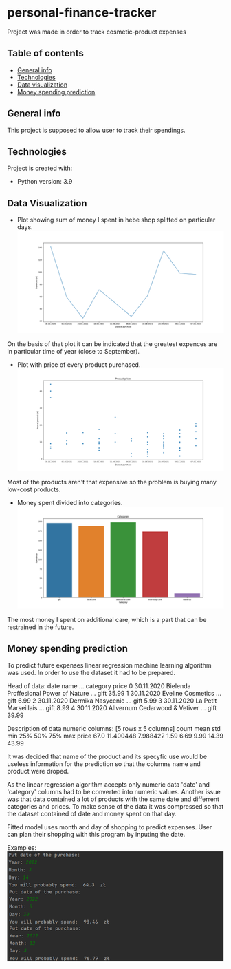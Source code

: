 # personal-finance-tracker
Project was made in order to track cosmetic-product expenses

## Table of contents
* [General info](#general-info)
* [Technologies](#technologies)
* [Data visualization](#data-visualization)
* [Money spending prediction](#money-spending-prediction)

## General info
This project is supposed to allow user to track their spendings.
	
## Technologies
Project is created with:
* Python version: 3.9

## Data Visualization

* Plot showing sum of money I spent in hebe shop splitted on particular days. 
![ScreenShot](/screenshots/Overall_spendings.png)

On the basis of that plot it can be indicated that the greatest expences are in particular time of year (close to September).

* Plot with price of every product purchased.
![ScreenShot](/screenshots/Figure_1.png)

Most of the products aren't that expensive so the problem is buying many low-cost products.

* Money spent divided into categories. 
![ScreenShot](/screenshots/Figure_2.png)

The most money I spent on additional care, which is a part that can be restrained in the future.

## Money spending prediction

To predict future expenses linear regression machine learning algorithm was used. 
In order to use the dataset it had to be prepared.

Head of data:
         date                                   name  ... category  price
0  30.11.2020  Bielenda Proffesional Power of Nature  ...     gift  35.99
1  30.11.2020                      Eveline Cosmetics  ...     gift   6.99
2  30.11.2020                      Dermika Nasycenie  ...     gift   5.99
3  30.11.2020                   La Petit Marseillais  ...     gift   8.99
4  30.11.2020          Allvernum Cedarwood & Vetiver  ...     gift  39.99

Description of data numeric columns:
[5 rows x 5 columns]
       count       mean       std   min   25%   50%    75%    max
price   67.0  11.400448  7.988422  1.59  6.69  9.99  14.39  43.99

It was decided that name of the product and its specyfic use would be useless information for the prediction so that the columns name and product were droped.

As the linear regression algorithm accepts only numeric data 'date' and 'category' columns had to be converted into numeric values.
Another issue was that data contained a lot of products with the same date and differrent categories and prices. To make sense of the data it was compressed so that the dataset contained of date and money spent on that day.

Fitted model uses month and day of shopping to predict expenses. User can plan their shopping with this program by inputing the date.

Examples:
![ScreenShot](/screenshots/prediction.png)
